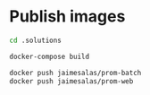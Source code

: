 # Publish images

```bash
cd .solutions
```

```bash
docker-compose build
```

```bash
docker push jaimesalas/prom-batch
docker push jaimesalas/prom-web
```